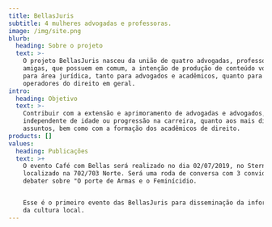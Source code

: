 ```yaml
---
title: BellasJuris
subtitle: 4 mulheres advogadas e professoras.
image: /img/site.png
blurb:
  heading: Sobre o projeto
  text: >-
    O projeto BellasJuris nasceu da união de quatro advogadas, professoras e
    amigas, que possuem em comum, a intenção de produção de conteúdo voltado
    para área jurídica, tanto para advogados e acadêmicos, quanto para
    operadores do direito em geral.
intro:
  heading: Objetivo
  text: >-
    Contribuir com a extensão e aprimoramento de advogadas e advogados,
    independente de idade ou progressão na carreira, quanto aos mais diversos
    assuntos, bem como com a formação dos acadêmicos de direito.
products: []
values:
  heading: Publicações
  text: >+
    O evento Café com Bellas será realizado no dia 02/07/2019, no Sterna Café
    localizado na 702/703 Norte. Será uma roda de conversa com 3 convidados para
    debater sobre "O porte de Armas e o Feminícidio. 


    Esse é o primeiro evento das BellasJuris para disseminação da informação e
    da cultura local.
---
```


